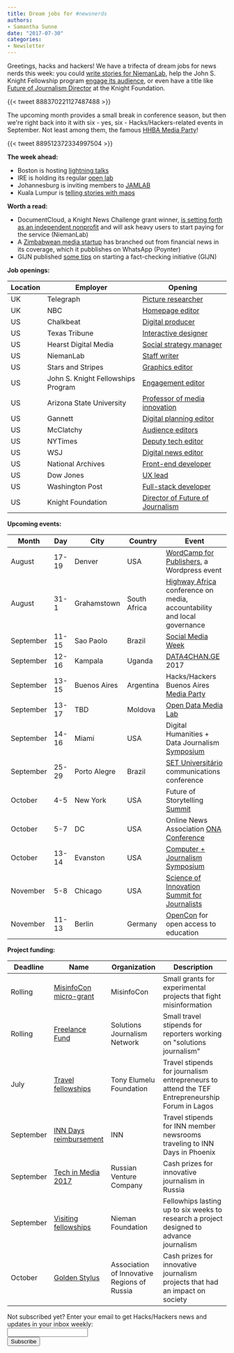 ```yaml
---
title: Dream jobs for #newsnerds
authors:
- Samantha Sunne
date: "2017-07-30"
categories:
- Newsletter
---
```


Greetings, hacks and hackers! We have a trifecta of dream jobs for news nerds this week: you could [write stories for NiemanLab](https://sjobs.brassring.com/TGnewUI/Search/home/HomeWithPreLoad?PageType=JobDetails&noback=0&partnerid=25240&siteid=5341&jobid=1308186#jobDetails=undefined), help the John S. Knight Fellowship program [engage its audience](https://stanford.taleo.net/careersection/2/jobdetail.ftl?job=75798&lang=en), or even have a title like [Future of Journalism Director](https://knightfoundation.org/careers/director-future-of-journalism) at the Knight Foundation.

{{< tweet 888370221127487488 >}}

The upcoming month provides a small break in conference season, but then we're right back into it with six - yes, six - Hacks/Hackers-related events in September. Not least among them, the famous [HHBA Media Party](mediaparty.info)!

{{< tweet 889512372334997504 >}}

**The week ahead:**

* Boston is hosting [lightning talks](https://www.meetup.com/hackshackersboston/events/241599429/)
* IRE is holding its regular [open lab](https://www.meetup.com/hackshackersIRE/events/241670394/)
* Johannesburg is inviting members to [JAMLAB](https://www.meetup.com/HacksHackersAfrica/events/242068681/)
* Kuala Lumpur is [telling stories with maps](https://www.meetup.com/Hacks-Hackers-Kuala-Lumpur/events/241741537/)

**Worth a read:**

* DocumentCloud, a Knight News Challenge grant winner, [is setting forth as an independent nonprofit](http://www.niemanlab.org/2017/07/documentcloud-will-start-asking-some-users-to-chip-in-as-it-leaves-ire-for-its-own-nonprofit/) and will ask heavy users to start paying for the service (NiemanLab)
* A [Zimbabwean media startup](http://www.poynter.org/2017/amid-a-backdrop-of-government-oppression-this-zimbabwe-startup-is-working-on-the-future-of-news/468302/) has branched out from financial news in its coverage, which it pubblishes on WhatsApp (Poynter)
* GIJN published [some tips](http://gijn.org/2017/07/27/how-to-start-up-a-fact-checking-group/) on starting a fact-checking initiative (GIJN)

**Job openings:**

| Location | Employer | Opening |
| ------ | -------- | ----------- |
UK | Telegraph | [Picture researcher](http://www.gorkanajobs.co.uk/job/73018/telegraph-media-group-picture-researcher/?deviceType=Desktop&TrackID=1)
UK | NBC | [Homepage editor](http://www.gorkanajobs.co.uk/job/73044/homepage-editor-weekend-editor-nbc-news-digital/?deviceType=Desktop&TrackID=1#sc=rss&me=feed&cm=general)
US | Chalkbeat | [Digital producer](https://jobs.chalkbeat.org/jobs/digital-producer/)
US | Texas Tribune | [Interactive designer](https://www.texastribune.org/jobs/audience-designer-developer-texas-tribune/)
US | Hearst Digital Media | [Social strategy manager](https://jobs.jobvite.com/careers/hearst-magazines-careers/jobs?error=404)
US | NiemanLab | [Staff writer](https://sjobs.brassring.com/TGnewUI/Search/home/HomeWithPreLoad?PageType=JobDetails&noback=0&partnerid=25240&siteid=5341&jobid=1308186#jobDetails=undefined)
US | Stars and Stripes | [Graphics editor](https://www.journalismjobs.com/1638814-supervisory-editor-graphics-stars-and-stripes)
US | John S. Knight Fellowships Program | [Engagement editor](https://stanford.taleo.net/careersection/2/jobdetail.ftl?job=75798&lang=en)
US | Arizona State University | [Professor of media innovation](http://ire.org/jobs/job/1063/)
US | Gannett | [Digital planning editor](http://careers.journalists.org/jobs/10115537/digital-planning-editor)
US | McClatchy | [Audience editors](http://careers.journalists.org/jobs/10112340/seeking-audience-editors)
US | NYTimes | [Deputy tech editor](http://talkingbiznews.com/biz-news-help-wanted/ny-times-seeks-deputy-tech-editor/)
US | WSJ | [Digital news editor](https://employeecareers-dowjones-newscorp.icims.com/jobs/30081/digital-news-editor/job?mode=view&mobile=false&width=910&height=500&bga=true&needsRedirect=false&jan1offset=-360&jun1offset=-300)
US | National Archives | [Front-end developer](https://www.usajobs.gov/GetJob/ViewDetails/475402800)
US | Dow Jones | [UX lead](http://dowjones.jobs/new-york-ny/ux-design-lead-djmg/DDD0CD8581C74A818A51CD20F2E3975E/job/)
US | Washington Post | [Full-stack developer](https://washpost.wd5.myworkdayjobs.com/en-US/washingtonpostcareers/job/DC-Washington-TWP-Headquarters/Senior-Developer---Full-Stack_JR-90269036-1)
US | Knight Foundation | [Director of Future of Journalism](https://knightfoundation.org/careers/director-future-of-journalism)

**Upcoming events:**

| Month | Day | City | Country | Event |
| ----- | --- | ---- | ------- | ----- |
August | 17-19 | Denver | USA | [WordCamp for Publishers](https://2017-denver.journalist.wordcamp.org/), a Wordpress event
August | 31-1 | Grahamstown | South Africa | [Highway Africa](http://highwayafrica.ru.ac.za/) conference on media, accountability and local governance
September | 11-15 | Sao Paolo | Brazil | [Social Media Week](http://ijnet.org/en/opportunities/social-media-week-opens-registration-worldwide)
September | 12-16 | Kampala | Uganda | [DATA4CHAN.GE](https://data4change.workable.com/j/39DA82ABB7) 2017
September | 13-15 | Buenos Aires | Argentina | Hacks/Hackers Buenos Aires [Media Party](http://mediaparty.info/)
September | 13-17 | TBD | Moldova | [Open Data Media Lab](http://www.md.undp.org/content/moldova/en/home/presscenter/pressreleases/2017/07/17/pnud-inspir-jurnali-tii-i-activi-tii-civici-s-valorifice-datele-deschise-.html)
September | 14-16 | Miami | USA | Digital Humanities + Data Journalism [Symposium](http://dhdjmiami.com/)
September | 25-29 | Porto Alegre | Brazil | [SET Universitário](http://www.pucrs.br/famecos/set/) communications conference
October | 4-5 | New York | USA | Future of Storytelling [Summit](https://futureofstorytelling.org/summit)
October | 5-7 | DC | USA | Online News Association [ONA Conference](https://ona17.journalists.org/)
October | 13-14 | Evanston | USA | [Computer + Journalism Symposium](http://cj2017.northwestern.edu/)
November | 5-8 | Chicago | USA | [Science of Innovation Summit for Journalists](http://ijnet.org/en/opportunities/science-innovation-summit-journalists-open-us)
November | 11-13 | Berlin | Germany | [OpenCon](https://apply.opencon2017.org/referral/canada) for open access to education

**Project funding:**

| Deadline | Name | Organization | Description |
| -------- | ---- | ------------ | ----- |
Rolling | [MisinfoCon micro-grant](https://docs.google.com/forms/d/e/1FAIpQLScyX13mJU0DLUaoAFijjClCOUbzKrdqfFR2gMwv0eXVKJYXyQ/viewform?c=0&w=1) | MisinfoCon | Small grants for experimental projects that fight misinformation
Rolling | [Freelance Fund](http://solutionsjournalism.org/now-offering-travel-funds-freelancers/) | Solutions Journalism Network | Small travel stipends for reporters working on "solutions journalism"
July | [Travel fellowships](https://docs.google.com/forms/d/e/1FAIpQLSe1vCUVCBj0ZPhZoFjIp73XFOlUi18VgLbTe-30NorbiffyIg/viewform) | Tony Elumelu Foundation | Travel stipends for journalism entrepreneurs to attend the TEF Entrepreneurship Forum in Lagos
September | [INN Days reimbursement](https://form.jotform.com/60836014737961) | INN | Travel stipends for INN member newsrooms traveling to INN Days in Phoenix
September | [Tech in Media 2017](http://ijnet.org/en/opportunities/innovative-journalism-contest-accepting-entries-russia) | Russian Venture Company | Cash prizes for innovative journalism in Russia
September | [Visiting fellowships](http://nieman.harvard.edu/fellowships/nieman-visiting-fellowships/) | Nieman Foundation | Fellowhips lasting up to six weeks to research a project designed to advance journalism
October | [Golden Stylus](http://ijnet.org/en/opportunities/contest-reporting-new-technologies-open-russia) | Association of Innovative Regions of Russia | Cash prizes for innovative journalism projects that had an impact on society

<div id="mc_embed_signup"><form id="mc-embedded-subscribe-form" class="validate" action="//hackshackers.us1.list-manage.com/subscribe/post?u=c56f2e53d5ed6ef87f8aaa75c&amp;id=fb2bc6f10b" method="post" name="mc-embedded-subscribe-form" novalidate="" target="_blank">

<div id="mc_embed_signup_scroll">

<div class="mc-field-group"><label for="mce-EMAIL">Not subscribed yet? Enter your email to get Hacks/Hackers news and updates in your inbox weekly:  </label></div>

<div class="mc-field-group"><input id="mce-EMAIL" class="required email" name="EMAIL" type="email" value="" /></div>

<!-- real people should not fill this in and expect good things - do not remove this or risk form bot signups-->

<div style="position: absolute; left: -5000px;"><input tabindex="-1" name="b_c56f2e53d5ed6ef87f8aaa75c_fb2bc6f10b" type="text" value="" /></div>

<div class="clear"><input id="mc-embedded-subscribe" class="button" name="subscribe" type="submit" value="Subscribe" /></div>

</div>

</form></div>

<!--End mc_embed_signup-->

<meta name="twitter:card" content="summary">

<meta name="twitter:image:src" content="https://hackshackers.com/content-images/about/hackshackers_logomark.png">

